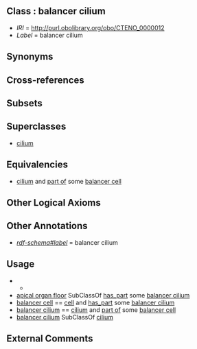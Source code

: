 
## Class : balancer cilium

 * *IRI* = http://purl.obolibrary.org/obo/CTENO_0000012
 * *Label* = balancer cilium

## Synonyms


## Cross-references


## Subsets


## Superclasses

 * [cilium](../../GO/29/GO_0005929.md)

## Equivalencies

 * [cilium](../../GO/29/GO_0005929.md) and [part of](../../BFO/50/BFO_0000050.md) some [balancer cell](../../CTENO/57/CTENO_0000057.md)

## Other Logical Axioms


## Other Annotations

 * *[rdf-schema#label](../../el/rdf-schema#label.md)* = balancer cilium

## Usage

 * -
 * [apical organ floor](../../CTENO/55/CTENO_0000055.md) SubClassOf [has_part](../../BFO/51/BFO_0000051.md) some [balancer cilium](../../CTENO/12/CTENO_0000012.md)
 * [balancer cell](../../CTENO/57/CTENO_0000057.md) == [cell](../../CL/00/CL_0000000.md) and [has_part](../../BFO/51/BFO_0000051.md) some [balancer cilium](../../CTENO/12/CTENO_0000012.md)
 * [balancer cilium](../../CTENO/12/CTENO_0000012.md) == [cilium](../../GO/29/GO_0005929.md) and [part of](../../BFO/50/BFO_0000050.md) some [balancer cell](../../CTENO/57/CTENO_0000057.md)
 * [balancer cilium](../../CTENO/12/CTENO_0000012.md) SubClassOf [cilium](../../GO/29/GO_0005929.md)

## External Comments


